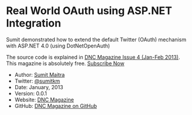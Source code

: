 Real World OAuth using ASP.NET Integration
==========================================

Sumit demonstrated how to extend the default Twitter (OAuth) mechanism with ASP.NET 4.0 (using DotNetOpenAuth)

The source code is explained in [DNC Magazine Issue 4 (Jan-Feb 2013)](http://www.dotnetcurry.com/magazine/dnc-magazine-issue4.aspx). This magazine is absolutely free.  [Subscribe Now](http://www.dotnetcurry.com/magazine)

* Author: [Sumit Maitra](http://www.twitter.com/sumitkm)
* Twitter: [@sumitkm](http://www.twitter.com/sumitkm)
* Date: January, 2013
* Version: 0.0.1
* Website: [DNC Magazine](http://www.dotnetcurry.com/magazine)
* GitHub: [DNC Magazine on GitHub](https://github.com/dotnetcurry/real-world-oauth-dncmag-04.git)
